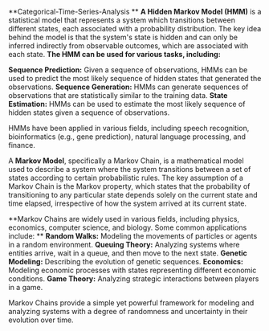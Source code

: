 **Categorical-Time-Series-Analysis
**
**A Hidden Markov Model (HMM)** is a statistical model that represents a system which transitions between different states, each associated with a probability distribution. The key idea behind the model is that the system's state is hidden and can only be inferred indirectly from observable outcomes, which are associated with each state.
**The HMM can be used for various tasks, including:**

**Sequence Prediction:** Given a sequence of observations, HMMs can be used to predict the most likely sequence of hidden states that generated the observations.
**Sequence Generation:** HMMs can generate sequences of observations that are statistically similar to the training data.
**State Estimation:** HMMs can be used to estimate the most likely sequence of hidden states given a sequence of observations.

HMMs have been applied in various fields, including speech recognition, bioinformatics (e.g., gene prediction), natural language processing, and finance.

A **Markov Model**, specifically a Markov Chain, is a mathematical model used to describe a system where the system transitions between a set of states according to certain probabilistic rules. The key assumption of a Markov Chain is the Markov property, which states that the probability of transitioning to any particular state depends solely on the current state and time elapsed, irrespective of how the system arrived at its current state.

**Markov Chains are widely used in various fields, including physics, economics, computer science, and biology. Some common applications include:
**
**Random Walks:** Modeling the movements of particles or agents in a random environment.
**Queuing Theory:** Analyzing systems where entities arrive, wait in a queue, and then move to the next state.
**Genetic Modeling:** Describing the evolution of genetic sequences.
**Economics:** Modeling economic processes with states representing different economic conditions.
**Game Theory:** Analyzing strategic interactions between players in a game.

Markov Chains provide a simple yet powerful framework for modeling and analyzing systems with a degree of randomness and uncertainty in their evolution over time.
